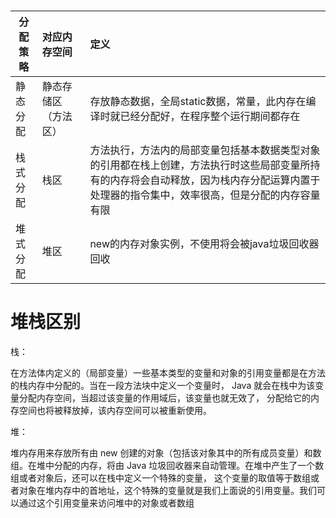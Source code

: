#

| 分配策略 | 对应内存空间 | 定义 |
| ------------- |:-------------| :-----|
| 静态分配| 静态存储区（方法区）| 存放静态数据，全局static数据，常量，此内存在编译时就已经分配好，在程序整个运行期间都存在 |
| 栈式分配| 栈区| 方法执行，方法内的局部变量包括基本数据类型对象的引用都在栈上创建，方法执行时这些局部变量所持有的内存将会自动释放，因为栈内存分配运算内置于处理器的指令集中，效率很高，但是分配的内存容量有限 |
| 堆式分配| 堆区|  new的内存对象实例，不使用将会被java垃圾回收器回收|

# 堆栈区别

栈：

在方法体内定义的（局部变量）一些基本类型的变量和对象的引用变量都是在方法的栈内存中分配的。当在一段方法块中定义一个变量时，
Java 就会在栈中为该变量分配内存空间，当超过该变量的作用域后，该变量也就无效了，
分配给它的内存空间也将被释放掉，该内存空间可以被重新使用。

堆：

堆内存用来存放所有由 new 创建的对象（包括该对象其中的所有成员变量）和数组。在堆中分配的内存，将由 Java 垃圾回收器来自动管理。在堆中产生了一个数组或者对象后，还可以在栈中定义一个特殊的变量，
这个变量的取值等于数组或者对象在堆内存中的首地址，这个特殊的变量就是我们上面说的引用变量。我们可以通过这个引用变量来访问堆中的对象或者数组






